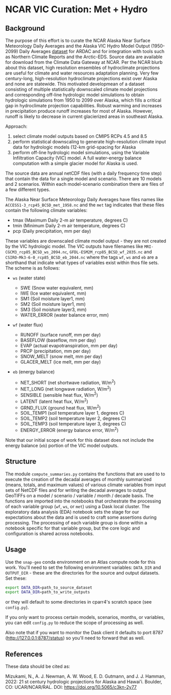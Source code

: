 # NCAR VIC Curation: Met + Hydro

## Background
The purpose of this effort is to curate the NCAR Alaska Near Surface Meteorology Daily Averages and the Alaska VIC Hydro Model Output (1950-2099) Daily Averages [dataset](https://www.earthsystemgrid.org/dataset/ucar.ral.hydro.predictions.html) for ARDAC and for integration with tools such as Northern Climate Reports and the Arctic-EDS. Source data are available for download from the Climate Data Gateway at NCAR. Per the NCAR blurb about this dataset, high resolution ensembles of hydroclimate projections are useful for climate and water resources adaptation planning. Very few century-long, high-resolution hydroclimate projections exist over Alaska and none are statewide. This motivated developmean of a dataset consisting of multiple statistically downscaled climate model projections and corresponding off-line hydrologic model simulations to obtain hydrologic simulations from 1950 to 2099 over Alaska, which fills a critical gap in hydroclimate projection capabilities. Robust warming and increases in precipitation produce runoff increases for most of Alaska. However, runoff is likely to decrease in current glacierized areas in southeast Alaska.

Approach:
1) select climate model outputs based on CMIP5 RCPs 4.5 and 8.5
2) perform statistical downscaling to generate high-resolution climate input data for hydrologic models (12-km grid-spacing for Alaska
3) perform off-line hydrologic model simulations, using the Variable Infiltration Capacity (VIC) model. A full water-energy balance computation with a simple glacier model for Alaska is used.

The source data are annual netCDF files (with a daily frequency time step) that contain the data for a single model and scenario. There are 10 models and 2 scenarios. Within each model-scenario combination there are files of a few different types.

The Alaska Near Surface Meteorology Daily Averages have files names like `ACCESS1-3_rcp45_BCSD_met_1958.nc` and the `met` tag indicates that these files contain the following climate variables:

 - tmax (Maximum Daily 2-m air temperature, degrees C)
 - tmin (Minimum Daily 2-m air temperature, degrees C)
 - pcp (Daily precipitation, mm per day)
 
These variables are downscaled climate model output - they are not created by the VIC hydrologic model. The VIC outputs have filenames like `MRI-CGCM3_rcp85_BCSD_ws_2094.nc`, `GFDL-ESM2M_rcp85_BCSD_wf_2035.nc` and `CSIRO-Mk3-6-0_rcp85_BCSD_eb_2044.nc` where the tags `wf`, `ws` and `eb` are a shorthand that indicate what types of variables exist within thos file sets. The scheme is as follows:

 - `ws` (water state)
   - SWE (Snow water equivalent, mm)
   - IWE (Ice water equivalent, mm)
   - SM1 (Soil moisture layer1, mm)
   - SM2 (Soil moisture layer1, mm)
   - SM3 (Soil moisture layer3, mm)
   - WATER_ERROR (water balance error, mm)
   
 - `wf` (water flux)
   - RUNOFF (surface runoff, mm per day)
   - BASEFLOW (baseflow, mm per day)
   - EVAP (actual evapotranspiration, mm per day)
   - PRCP (precipitation, mm per day)
   - SNOW_MELT (snow melt, mm per day)
   - GLACER_MELT (ice melt, mm per day)
   
 - `eb` (energy balance)
   - NET_SHORT (net shortwave radiation, W/m<sup>2</sup>)
   - NET_LONG (net longwave radiation, W/m<sup>2</sup>)
   - SENSIBLE (sensible heat flux, W/m<sup>2</sup>)
   - LATENT (latent heat flux, W/m<sup>2</sup>)
   - GRND_FLUX (ground heat flux, W/m<sup>2</sup>)
   - SOIL_TEMP1 (soil temperature layer 1, degrees C)
   - SOIL_TEMP2 (soil temperature layer 2, degrees C)
   - SOIL_TEMP3 (soil temperature layer 3, degrees C)
   - ENERGY_ERROR (energy balance error, W/m<sup>2</sup>)
   
 
Note that our initial scope of work for this dataset does not include the energy balance (`eb`) portion of the VIC model outputs.


## Structure
The module `compute_summaries.py` contains the functions that are used to to execute the creation of the decadal averages of monthly summarized (means, totals, and maximum values) of various climate variables from input sets of NetCDF files and for writing the decadal averages to output GeoTIFFs on a model / scenario / variable / month / decade basis. The functions are imported into the notebooks that orchestrate the processing of each variable group (`wf`, `ws`, or `met`) using a Dask local cluster. The exploratory data analysis (EDA) notebook sets the stage for our expectations about the data and is used to craft some assertions during processing. The processing of each variable group is done within a notebook specific for that variable group, but the core logic and configuration is shared across notebooks.

## Usage

Use the `snap-geo` conda environment on an Atlas compute node for this work. You'll need to set the following environment variables: `DATA_DIR` and `OUTPUT_DIR` - these are the directories for the source and output datasets. Set these:
```sh
export DATA_DIR=path_to_source_dataset
export DATA_DIR=path_to_write_outputs
```
or they will default to some directories in cparr4's scratch space (see `config.py`).

If you only want to process certain models, scenarios, months, or variables, you can edit `config.py` to reduce the scope of processing as well.

Also note that if you want to monitor the Dask client it defaults to port 8787 (http://127.0.0.1:8787/status) so you'll need to forward that as well.

## References

These data should be cited as:

Mizukami, N., A. J. Newman, A. W. Wood, E. D. Gutmann, and J. J. Hamman, 2022: 21 st century
hydrologic projections for Alaska and Hawai’i. Boulder, CO: UCAR/NCAR/RAL. DOI:
https://doi.org/10.5065/c3kn-2y77

